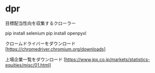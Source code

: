# dpr
目標配当性向を収集するクローラー

pip install selenium
pip install openpyxl

クロームドライバーをダウンロード
[https://chromedriver.chromium.org/downloads]

上場企業一覧をダウンロード
[https://www.jpx.co.jp/markets/statistics-equities/misc/01.html]




